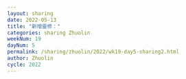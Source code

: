 ```yaml
---
layout: sharing
date: 2022-05-13
title: "新增靈修："
categories: sharing Zhuolin
weekNum: 19
dayNum: 5
permalink: /sharing/zhuolin/2022/wk19-day5-sharing2.html
author: Zhuolin
cycle: 2022
---  
```











